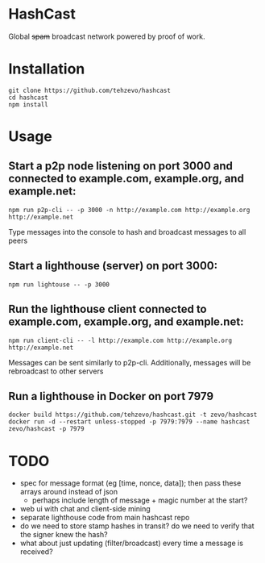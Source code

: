 # HashCast
Global ~~spam~~ broadcast network powered by proof of work.

# Installation
```
git clone https://github.com/tehzevo/hashcast
cd hashcast
npm install
```

# Usage

## Start a p2p node listening on port 3000 and connected to example.com, example.org, and example.net:
```
npm run p2p-cli -- -p 3000 -n http://example.com http://example.org http://example.net
```
Type messages into the console to hash and broadcast messages to all peers

## Start a lighthouse (server) on port 3000:
```
npm run lightouse -- -p 3000
```

## Run the lighthouse client connected to example.com, example.org, and example.net:
```
npm run client-cli -- -l http://example.com http://example.org http://example.net
```
Messages can be sent similarly to p2p-cli. Additionally, messages will be rebroadcast to other servers

## Run a lighthouse in Docker on port 7979
```
docker build https://github.com/tehzevo/hashcast.git -t zevo/hashcast
docker run -d --restart unless-stopped -p 7979:7979 --name hashcast zevo/hashcast -p 7979
```

# TODO
* spec for message format (eg [time, nonce, data]); then pass these arrays around instead of json
  * perhaps include length of message + magic number at the start?
* web ui with chat and client-side mining
* separate lighthouse code from main hashcast repo
* do we need to store stamp hashes in transit? do we need to verify that the signer knew the hash?
* what about just updating (filter/broadcast) every time a message is received?
